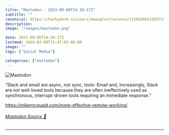 ```yaml
---
title: "Mastodon - 2023-09-06T14:26:17Z"
subtitle: ""
canonical: https://hachyderm.io/users/mweagle/statuses/111018664130371998
description:
image: "/images/mastodon.png"

date: 2023-09-06T14:26:17Z
lastmod: 2024-03-09T15:47:03-08:00
image: ""
tags: ["Social Media"]

categories: ["mastodon"]
---
```

![Mastodon](/images/mastodon.png)

<p>“Slack and email are async, not sync, tools: Email and, increasingly, Slack are not well-loved tools because they are often ineffectively used as synchronous, interrupt-driven tools requiring an immediate response.”</p><p><a href="https://mikemcquaid.com/more-effective-remote-working/" target="_blank" rel="nofollow noopener noreferrer" translate="no"><span class="invisible">https://</span><span class="ellipsis">mikemcquaid.com/more-effective</span><span class="invisible">-remote-working/</span></a></p>


###### [Mastodon Source 🐘](https://hachyderm.io/@mweagle/111018664130371998)

___
